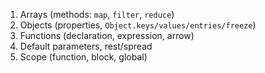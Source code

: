 1. Arrays (methods: `map`, `filter`, `reduce`)
2. Objects (properties, `Object.keys/values/entries/freeze`)
3. Functions (declaration, expression, arrow)
4. Default parameters, rest/spread
5. Scope (function, block, global)
